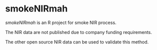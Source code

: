 # smokeNIRmah

*smokeNIRmah* is an R project for smoke NIR process.

The NIR data are not published due to company funding requirements.

The other open source NIR data can be used to validate this method.


